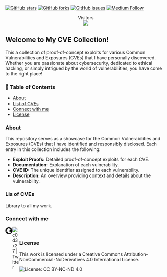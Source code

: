 [![GitHub stars](https://img.shields.io/github/stars/c0d3x27/CVEs?style=for-the-badge)](https://github.com/c0d3x27/CVEs/stargazers) [![GitHub forks](https://img.shields.io/github/forks/c0d3x27/CVEs?style=for-the-badge)](https://github.com/c0d3x27/CVEs/fork) [![GitHub issues](https://img.shields.io/github/issues/c0d3x27/CVEs?style=for-the-badge)](https://github.com/c0d3x27/CVEs/issues) [![Medium Follow](https://img.shields.io/badge/Follow-c0d3x27-1DA1F2?logo=medium&style=for-the-badge)](https://medium.com/m/signin?actionUrl=%2F_%2Fapi%2Fsubscriptions%2Fnewsletters%2F99b42b3db59f&operation=register)



<p align="center"> 
  Visitors<br>
  <img src="https://profile-counter.glitch.me/c0d3x27/count.svg" />
</p>

## Welcome to My CVE Collection!

This a collection of proof-of-concept exploits for various Common Vulnerabilities and Exposures (CVEs) that I have personally discovered. Whether you are passionate about cybersecurity, dedicated to ethical hacking, or simply intrigued by the world of vulnerabilities, you have come to the right place!

### 📜 Table of Contents
- [About](#about)
- [List of CVEs](#list-of-cves)
- [Connect with me](#license)
- [License](#connect-with-me)

### About
This repository serves as a showcase for the Common Vulnerabilities and Exposures (CVEs) that I have identified and responsibly disclosed. Each entry in this collection includes the following:

- **Exploit Proofs:** Detailed proof-of-concept exploits for each CVE.
- **Documentation:** Explanation of each vulnerability.
- **CVE ID:** The unique identifier assigned to each vulnerability.
- **Description:** An overview providing context and details about the vulnerability.
  
### Lis of CVEs
<a href="https://github.com/c0d3x27/CVEs" style="text-decoration: none;">Library to all my work</a>.

### Connect with me
[<img align="left" alt="c0d3x27.medium.com/" width="22px" src="https://raw.githubusercontent.com/iconic/open-iconic/master/svg/globe.svg" />][website]
[<img align="left" alt="c0d3x27 | Twitter" width="22px" src="https://cdn.jsdelivr.net/npm/simple-icons@v3/icons/twitter.svg" />][twitter]
<br/>

### License

This work is licensed under a <a href="https://creativecommons.org/licenses/by-nc-nd/4.0/" style="text-decoration: none;">Creative Commons Attribution-NonCommercial-NoDerivatives 4.0 International License</a>.

<a href="https://creativecommons.org/licenses/by-nc-nd/4.0/" style="text-decoration: none;"><img src="https://licensebuttons.net/l/by-nc-nd/4.0/88x31.png" alt="License: CC BY-NC-ND 4.0"></a>

[website]: https://c0d3x27.medium.com
[twitter]: https://twitter.com/c0d3x27

